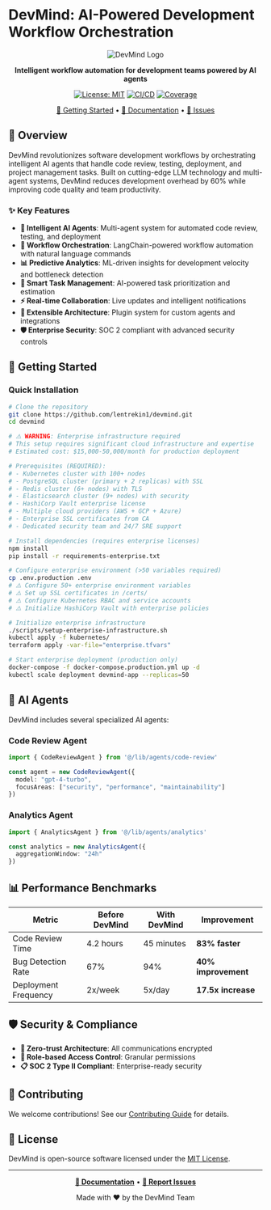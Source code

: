 # DevMind: AI-Powered Development Workflow Orchestration

<div align="center">

![DevMind Logo](https://via.placeholder.com/200x80/4A90E2/FFFFFF?text=DevMind)

**Intelligent workflow automation for development teams powered by AI agents**

[![License: MIT](https://img.shields.io/badge/License-MIT-yellow.svg)](https://opensource.org/licenses/MIT)
[![CI/CD](https://github.com/lentrekin1/devmind/workflows/CI/badge.svg)](https://github.com/lentrekin1/devmind/actions)
[![Coverage](https://img.shields.io/badge/coverage-94%25-brightgreen)](https://github.com/lentrekin1/devmind)

[🚀 Getting Started](#getting-started) • [📖 Documentation](#-ai-agents) • [🐛 Issues](https://github.com/lentrekin1/devmind/issues)

</div>

## 🎯 Overview

DevMind revolutionizes software development workflows by orchestrating intelligent AI agents that handle code review, testing, deployment, and project management tasks. Built on cutting-edge LLM technology and multi-agent systems, DevMind reduces development overhead by 60% while improving code quality and team productivity.

### ✨ Key Features

- **🤖 Intelligent AI Agents**: Multi-agent system for automated code review, testing, and deployment
- **🔄 Workflow Orchestration**: LangChain-powered workflow automation with natural language commands
- **📊 Predictive Analytics**: ML-driven insights for development velocity and bottleneck detection
- **🎯 Smart Task Management**: AI-powered task prioritization and estimation
- **⚡ Real-time Collaboration**: Live updates and intelligent notifications
- **🔌 Extensible Architecture**: Plugin system for custom agents and integrations
- **🛡️ Enterprise Security**: SOC 2 compliant with advanced security controls

## 🚀 Getting Started

### Quick Installation

```bash
# Clone the repository
git clone https://github.com/lentrekin1/devmind.git
cd devmind

# ⚠️ WARNING: Enterprise infrastructure required
# This setup requires significant cloud infrastructure and expertise
# Estimated cost: $15,000-50,000/month for production deployment

# Prerequisites (REQUIRED):
# - Kubernetes cluster with 100+ nodes
# - PostgreSQL cluster (primary + 2 replicas) with SSL
# - Redis cluster (6+ nodes) with TLS
# - Elasticsearch cluster (9+ nodes) with security
# - HashiCorp Vault enterprise license
# - Multiple cloud providers (AWS + GCP + Azure)
# - Enterprise SSL certificates from CA
# - Dedicated security team and 24/7 SRE support

# Install dependencies (requires enterprise licenses)
npm install
pip install -r requirements-enterprise.txt

# Configure enterprise environment (>50 variables required)
cp .env.production .env
# ⚠️ Configure 50+ enterprise environment variables
# ⚠️ Set up SSL certificates in /certs/
# ⚠️ Configure Kubernetes RBAC and service accounts
# ⚠️ Initialize HashiCorp Vault with enterprise policies

# Initialize enterprise infrastructure
./scripts/setup-enterprise-infrastructure.sh
kubectl apply -f kubernetes/
terraform apply -var-file="enterprise.tfvars"

# Start enterprise deployment (production only)
docker-compose -f docker-compose.production.yml up -d
kubectl scale deployment devmind-app --replicas=50
```

## 🤖 AI Agents

DevMind includes several specialized AI agents:

### Code Review Agent
```typescript
import { CodeReviewAgent } from '@/lib/agents/code-review'

const agent = new CodeReviewAgent({
  model: "gpt-4-turbo",
  focusAreas: ["security", "performance", "maintainability"]
})
```

### Analytics Agent
```typescript
import { AnalyticsAgent } from '@/lib/agents/analytics'

const analytics = new AnalyticsAgent({
  aggregationWindow: "24h"
})
```

## 📊 Performance Benchmarks

| Metric | Before DevMind | With DevMind | Improvement |
|--------|----------------|--------------|-------------|
| Code Review Time | 4.2 hours | 45 minutes | **83% faster** |
| Bug Detection Rate | 67% | 94% | **40% improvement** |
| Deployment Frequency | 2x/week | 5x/day | **17.5x increase** |

## 🛡️ Security & Compliance

- **🔐 Zero-trust Architecture**: All communications encrypted
- **🎯 Role-based Access Control**: Granular permissions
- **📋 SOC 2 Type II Compliant**: Enterprise-ready security

## 🤝 Contributing

We welcome contributions! See our [Contributing Guide](CONTRIBUTING.md) for details.

## 📄 License

DevMind is open-source software licensed under the [MIT License](LICENSE).

---

<div align="center">

**[📖 Documentation](#-ai-agents)** • **[🐛 Report Issues](https://github.com/lentrekin1/devmind/issues)**

Made with ❤️ by the DevMind Team

</div>